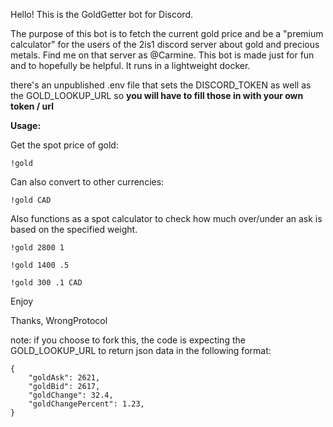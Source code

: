 Hello! This is the GoldGetter bot for Discord.

The purpose of this bot is to fetch the current gold price and be a "premium calculator" for the users of the 2is1 discord server about gold and precious metals. Find me on that server as @Carmine. This bot is made just for fun and to hopefully be helpful. It runs in a lightweight docker. 

there's an unpublished .env file that sets the DISCORD_TOKEN as well as the GOLD_LOOKUP_URL
so 
**you will have to fill those in with your own token / url**

**Usage:**

Get the spot price of gold: 
```
!gold
```
Can also convert to other currencies:  
```
!gold CAD
```
Also functions as a spot calculator to check how much over/under an ask is based on the specified weight. 

```
!gold 2800 1

!gold 1400 .5

!gold 300 .1 CAD
```

Enjoy

Thanks,
WrongProtocol


note: if you choose to fork this, the code is expecting the GOLD_LOOKUP_URL to return json data in the following format: 
```
{
    "goldAsk": 2621,
    "goldBid": 2617,
    "goldChange": 32.4,
    "goldChangePercent": 1.23,  
}
```
